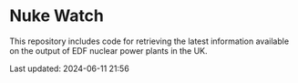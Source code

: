 # Nuke Watch

This repository includes code for retrieving the latest information available on the output of EDF nuclear power plants in the UK.

Last updated: 2024-06-11 21:56